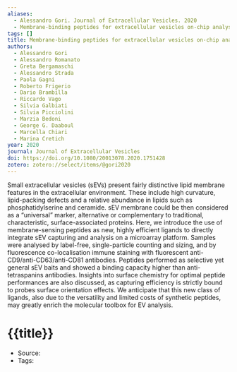 ```yaml
---
aliases:
  - Alessandro Gori. Journal of Extracellular Vesicles. 2020
  - Membrane-binding peptides for extracellular vesicles on-chip analysis
tags: []
title: Membrane-binding peptides for extracellular vesicles on-chip analysis
authors:
  - Alessandro Gori
  - Alessandro Romanato
  - Greta Bergamaschi
  - Alessandro Strada
  - Paola Gagni
  - Roberto Frigerio
  - Dario Brambilla
  - Riccardo Vago
  - Silvia Galbiati
  - Silvia Picciolini
  - Marzia Bedoni
  - George G. Daaboul
  - Marcella Chiari
  - Marina Cretich
year: 2020
journal: Journal of Extracellular Vesicles
doi: https://doi.org/10.1080/20013078.2020.1751428
zotero: zotero://select/items/@gori2020
---
```

<!-- START_ABSTRACT -->
Small extracellular vesicles (sEVs) present fairly distinctive lipid membrane features in the extracellular environment. These include high curvature, lipid-packing defects and a relative abundance in lipids such as phosphatidylserine and ceramide. sEV membrane could be then considered as a “universal” marker, alternative or complementary to traditional, characteristic, surface-associated proteins. Here, we introduce the use of membrane-sensing peptides as new, highly efficient ligands to directly integrate sEV capturing and analysis on a microarray platform. Samples were analysed by label-free, single-particle counting and sizing, and by fluorescence co-localisation immune staining with fluorescent anti-CD9/anti-CD63/anti-CD81 antibodies. Peptides performed as selective yet general sEV baits and showed a binding capacity higher than anti-tetraspanins antibodies. Insights into surface chemistry for optimal peptide performances are also discussed, as capturing efficiency is strictly bound to probes surface orientation effects. We anticipate that this new class of ligands, also due to the versatility and limited costs of synthetic peptides, may greatly enrich the molecular toolbox for EV analysis.
<!-- END_ABSTRACT -->

<!-- START_TEMPLATE -->
# {{title}}

- Source:
- Tags: 
<!-- END_TEMPLATE -->